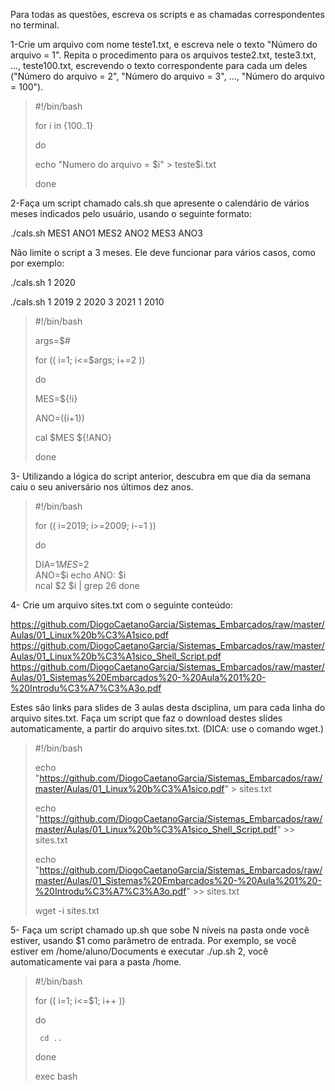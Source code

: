 Para todas as questões, escreva os scripts e as chamadas correspondentes no terminal.

1-Crie um arquivo com nome teste1.txt, e escreva nele o texto "Número do arquivo = 1". Repita o procedimento para os arquivos teste2.txt, teste3.txt, ..., teste100.txt, escrevendo o texto correspondente para cada um deles ("Número do arquivo = 2", "Número do arquivo = 3", ..., "Número do arquivo = 100").

>#!/bin/bash
>
>for i in {100..1}
>
>do
>
>   echo "Numero do arquivo = $i" > teste$i.txt 
>   
>done

2-Faça um script chamado cals.sh que apresente o calendário de vários meses indicados pelo usuário, usando o seguinte formato:

./cals.sh MES1 ANO1 MES2 ANO2 MES3 ANO3 

Não limite o script a 3 meses. Ele deve funcionar para vários casos, como por exemplo:

./cals.sh 1 2020 

./cals.sh 1 2019 2 2020 3 2021 1 2010

> #!/bin/bash
>
> args=$#
>
>for (( i=1; i<=$args; i+=2 ))
>
>do
>
>   MES=${!i}    
>	
>   ANO=$(($i+1))
>	
>   cal $MES ${!ANO}
>	
> done

3- Utilizando a lógica do script anterior, descubra em que dia da semana caiu o seu aniversário nos últimos dez anos.

> #!/bin/bash
>
> for (( i=2019; i>=2009; i-=1 ))
>
> do
>
>	DIA=$1	
>	MES=$2    
>	ANO=$i
>	echo ANO: $i	
>	ncal $2 $i | grep 26
>done

4- Crie um arquivo sites.txt com o seguinte conteúdo:

https://github.com/DiogoCaetanoGarcia/Sistemas_Embarcados/raw/master/Aulas/01_Linux%20b%C3%A1sico.pdf https://github.com/DiogoCaetanoGarcia/Sistemas_Embarcados/raw/master/Aulas/01_Linux%20b%C3%A1sico_Shell_Script.pdf https://github.com/DiogoCaetanoGarcia/Sistemas_Embarcados/raw/master/Aulas/01_Sistemas%20Embarcados%20-%20Aula%201%20-%20Introdu%C3%A7%C3%A3o.pdf

Estes são links para slides de 3 aulas desta dsciplina, um para cada linha do arquivo sites.txt. Faça um script que faz o download destes slides automaticamente, a partir do arquivo sites.txt. (DICA: use o comando wget.)

> #!/bin/bash
>
> echo "https://github.com/DiogoCaetanoGarcia/Sistemas_Embarcados/raw/master/Aulas/01_Linux%20b%C3%A1sico.pdf" > sites.txt
>
> echo "https://github.com/DiogoCaetanoGarcia/Sistemas_Embarcados/raw/master/Aulas/01_Linux%20b%C3%A1sico_Shell_Script.pdf" >> sites.txt
>
>
> echo "https://github.com/DiogoCaetanoGarcia/Sistemas_Embarcados/raw/master/Aulas/01_Sistemas%20Embarcados%20-%20Aula%201%20-%20Introdu%C3%A7%C3%A3o.pdf" >> sites.txt
>
>wget -i sites.txt

5- Faça um script chamado up.sh que sobe N níveis na pasta onde você estiver, usando $1 como parâmetro de entrada. Por exemplo, se você estiver em /home/aluno/Documents e executar ./up.sh 2, você automaticamente vai para a pasta /home.

> #!/bin/bash
>
> for (( i=1; i<=$1; i++ ))
>
> do
>
>      cd ..	
>
> done
>
> exec bash
